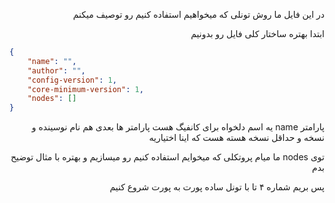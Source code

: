 <div dir="rtl">


در این فایل ما روش تونلی که میخواهیم استفاده کنیم رو توصیف میکنم 

ابتدا بهتره ساختار کلی فایل رو بدونیم
</div>

```json
{
    "name": "",
    "author": "",
    "config-version": 1,
    "core-minimum-version": 1,
    "nodes": []
}
```

<div dir="rtl">

پارامتر name یه اسم دلخواه برای کانفیگ هست
پارامتر ها بعدی هم نام نوسینده و نسخه و حداقل نسخه هسته هست که اینا اختیاریه

توی nodes ما میام پروتکلی که میخوایم استفاده کنیم رو میسازیم و بهتره با مثال توضیح بدم

پس بریم شماره ۴ تا با تونل ساده پورت به پورت شروع کنیم



</div>




